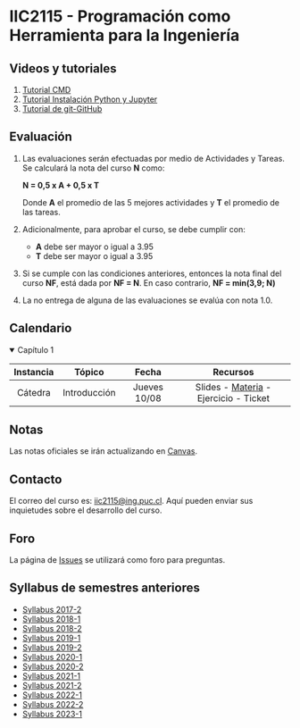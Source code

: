 # IIC2115 - Programación como Herramienta para la Ingeniería

## Videos y tutoriales

1. [Tutorial CMD](https://www.youtube.com/watch?v=qgFmMU6Pukc) 
1. [Tutorial Instalación Python y Jupyter](https://www.youtube.com/watch?v=FxHoi_ZRV4s) 
1. [Tutorial de git-GitHub](https://youtu.be/4WTjx_Rw65A)


## Evaluación

1. Las evaluaciones serán efectuadas por medio de Actividades y Tareas. Se calculará la nota del curso **N** como:

    **N = 0,5 x A + 0,5 x T**

    Donde **A** el promedio de las 5 mejores actividades y **T** el promedio de las tareas.

1.  Adicionalmente, para aprobar el curso, se debe cumplir con:
    - **A** debe ser mayor o igual a 3.95
    - **T** debe ser mayor o igual a 3.95
      
1. Si se cumple con las condiciones anteriores, entonces la nota final del curso **NF**, está dada por **NF = N**. En caso contrario, **NF = min(3,9; N)**
1. La no entrega de alguna de las evaluaciones se evalúa con nota 1.0.

## Calendario 

<details open>
<summary>Capítulo 1</summary>

| Instancia         | Tópico               | Fecha        | Recursos |
| :-:               | :-:                  | :-:          | :-:      |
| Cátedra           | Introducción         | Jueves 10/08  | Slides - [Materia](Material%20de%20clases/Capítulo%201/) - Ejercicio - Ticket|
</details>
<!--
| Ayudantía parte a | POO                  | Jueves 17/03  | [Slides](../../blob/master/Ayudantías/C1a/Ayudantía%20C1a.pdf) - [Código](../../tree/master/Ayudantías/C1a)| 
| Cátedra parte b   | Estructuras de datos |Lunes 21/03  | [Slides](../../blob/master/Material%20de%20clases/Capítulo%201/Parte%20b/Slides/01%20-%20Estructuras%20de%20datos.pdf) - [Material](../../tree/master/Material%20de%20clases/Capítulo%201/Parte%20b) - [Ejercicio](../../blob/master/Material%20de%20clases/Capítulo%201/Parte%20b/Ejercicios/C1b.pdf) - [Ticket](https://forms.gle/bTEmwyGd44KTqvtPA) |
| Ayudantía parte b | Estructuras de datos | Jueves 24/03  | [Slides](../../blob/master/Ayudantías/C1b/Ayudantía%20C1b.pdf) - [Código](../../tree/master/Ayudantías/C1b) | 
| Laboratorio 1     |                      | Lunes 28/03 a lunes 04/04 | [Enunciado](../../blob/master/Laboratorios/L1/L1.pdf) - [Ticket](https://forms.gle/f8s6WYDAni8Pp4B28) - [Solución](../../blob/master/Pautas/L1/Pauta%20L1.ipynb)|
</details>

<!--
<details>
<summary>Capítulo 2</summary>
   
| Instancia         | Tópico                            | Fecha        | Recursos |
| :-:               | :-:                               | :-:          | :-:      |
| Cátedra parte a   | Análisis y visualización de datos | Lunes 11/04  | [Slides](../../blob/master/Material%20de%20clases/Capítulo%202/Parte%20a/Slides/01%20-%20Exploración%2C%20limpieza%20y%20depuración%20de%20datos.pdf) - [Ejemplos](../../blob/master/Material%20de%20clases/Capítulo%202/Parte%20a/Slides/01%20-%20Exploración%2C%20limpieza%20y%20depuración%20de%20datos.ipynb) - [Material](../../tree/master/Material%20de%20clases/Capítulo%202/Parte%20a) - [Ejercicio](../../blob/master/Material%20de%20clases/Capítulo%202/Parte%20a/Ejercicios/C2a.pdf) - [Ticket](https://forms.gle/oajcd1VoZsEEyYbv5) |
| Ayudantía parte a | Análisis y visualización de datos | -            | Slides - Código| 
| Cátedra parte b   | Modelos predictivos               | Lunes 18/04  | [Slides](../../blob/master/Material%20de%20clases/Capítulo%202/Parte%20b/Slides/01%20-%20Modelos%20predictivos%20con%20ML.pdf) - [Material](../../tree/master/Material%20de%20clases/Capítulo%202/Parte%20b) - [Ejercicio](../../tree/master/Material%20de%20clases/Capítulo%202/Parte%20b/Ejercicios/C2b.pdf) - [Ticket](https://forms.gle/mRfY2QitYiKLG7v17) |
| Ayudantía parte b | Modelos predictivos               | Jueves 21/04 | [Slides](../../blob/master/Ayudantías/C2b/Ayudantía%20C2b.pdf) - [Código](../../tree/master/Ayudantías/C2b) | 
| Laboratorio 2     |                                   | Lunes 25/04 a lunes 02/05 | [Enunciado](Laboratorios/L2/L2.pdf)|
</details>


<details>
<summary>Capítulo 3</summary>
   
| Instancia         | Tópico                    | Fecha        | Recursos |
| :-:               | :-:                       | :-:          | :-:      |
| Cátedra parte a   | Datos geoespaciales y SIG | Lunes 09/05  | [Notebooks](Material%20de%20clases/Capítulo%203/Parte%20a/Notebooks/01%20-%20SIG.ipynb) - [Slides](Material%20de%20clases/Capítulo%203/Parte%20a/Slides/01%20-%20Análisis%20de%20datos%20geoespaciales.pdf) - [Ejemplos](Material%20de%20clases/Capítulo%203/Parte%20a/Ejemplos/ejemplos_C3a.ipynb) - [Ejercicios](Material%20de%20clases/Capítulo%203/Parte%20a/Ejercicios/C3a.pdf) - [Ticket](https://forms.gle/eSPbZUJoQZwdogj9A) |
| Ayudantía parte a | Datos geoespaciales y SIG | Jueves 12/05 | Slides - [Código](Ayudantías/C3a/Solución%20C3a.ipynb)| 
| Cátedra parte b   | Use de redes/grafos       | Lunes 16/05  | [Notebooks](Material%20de%20clases/Capítulo%203/Parte%20b/Notebooks/01%20-%20Manejo%20de%20redes.ipynb) - [Slides](Material%20de%20clases/Capítulo%203/Parte%20b/Slides/01%20-%20Manejo%20de%20redes.pdf) - [Ejemplos](Material%20de%20clases/Capítulo%203/Parte%20b/Ejemplos/ejemplos_C3b.ipynb) - [Ejercicios](Material%20de%20clases/Capítulo%203/Parte%20b/Ejercicios/C3b.pdf) - [Ticket](https://forms.gle/NqwKEyEHjHhbt1wG9) |
| Ayudantía parte b | Uso de redes/grafos       | Jueves 19/05 | [Slides](Ayudantías/C3b/Ayudantía%20C3b.pdf) - [Código](Ayudantías/C3b/Solución%20C3b.ipynb) | 
| Laboratorio 3     |                           | Lunes 23/05 a jueves 02/06 | [Enunciado](Laboratorios/L3/L3.pdf) |
</details>

<details open>
<summary>Capítulo 4</summary>
   
| Instancia         | Tópico                    | Fecha        | Recursos |
| :-:               | :-:                       | :-:          | :-:      |
| Cátedra parte a   | Bases de datos relacionales y Web scraping | Lunes 06/06  | [Notebooks](../../tree/master/Material%20de%20clases/Capítulo%204/Parte%20a/Notebooks) - [Slides](Material%20de%20clases/Capítulo%204/Parte%20a/Slides/01%20-%20Bases%20de%20datos%20relacionales.pdf) - [Ejercicios](Material%20de%20clases/Capítulo%204/Parte%20a/Ejercicios/C4a.pdf) - [Ticket](https://forms.gle/C7Pag3BwKDFiSgrA9) |
| Ayudantía parte a | Bases de datos relacionales | Jueves 09/06 | [Slides](Ayudantías/C4a/Ayudantia%20C4a.pdf) - [Código](Ayudantías/C4a/Solución%20C4a.ipynb) | 
| Cátedra parte b   | Consultas en SQL          | Lunes 13/06  |  [Notebooks](Material%20de%20clases/Capítulo%204/Parte%20b/Notebooks/04%20-%20Consultas%20sobre%20bases%20de%20datos%20relacionales.ipynb) - [Slides](Material%20de%20clases/Capítulo%204/Parte%20b/Slides/01%20-%20Consultas%20en%20SQL.pdf) - [Ejemplos](Material%20de%20clases/Capítulo%204/Parte%20b/Ejemplos/ejemplos_C4b.ipynb) - [Ejercicios](Material%20de%20clases/Capítulo%204/Parte%20b/Ejercicios/C4b.pdf) - [Ticket](https://forms.gle/y7WKb94WZ8UkA9oN6) |
| Ayudantía parte b | Consultas en SQL       | Jueves 16/06 | [Slides](Ayudantías/C4b/Ayudantia%20C4b.pdf) - [Código](Ayudantías/C4b/Solución%20C4b.ipynb) | 
| Laboratorio 4     |                        | Lunes 20/06 a domingo 03/07 | [Enunciado](Laboratorios/L4/L4.pdf) |
</details>

-->

## Notas
Las notas oficiales se irán actualizando en [Canvas](https://cursos.canvas.uc.cl/).

<!--
## Entregas atrasadas de laboratorios
Tienen hasta 12 horas después de la hora de entrega de los laboratorios para llenar [este formulario](https://docs.google.com/forms/d/1no0BQIlv5ET1iAvhJAw8lqec1CX-VE6IQz71t4CQyr0/edit) con los datos del commit que desean que sea revisado, en caso que no se llene el form dentro del plazo se revisará el último commit (de la carpeta LX correspondiente) dentro del plazo de entrega.


## Recorrección

Si quiere recorregir, contará con una semana desde que se publica el feedback en su repositorio (a menos que se avise otro plazo de forma oficial), es decir, si el feedback se publica un lunes (entre las 0:00 y 23:59) tendrá plazo hasta el próximo lunes a las 23:59.
* Solo puede mandar a recorregir por [este formulario](https://docs.google.com/forms/d/1i1peDx2b5F5CyQd5SGgA2eaBBxkE0_3KXkbeJtPdbJg).
* No se aceptarán correos para solicitar recorrección ni solicitudes fuera de plazo.
* Sea explícito en lo que desea recorregir, brindando los argumentos correspondientes. Solicitudes del tipo "Revisar todo nuevamente", o "Debiera tener mayor puntaje" no serán consideradas.
* Tenga en cuenta que al recorregir su nota puede subir, bajar o mantenerse.
* El profesor/ayudante que revise su solicitud tiene la facultad de modificar puntaje en apartados no solicitados por el alumno. 
* La calificación obtenida luego de la recorrección no es apelable, la nota se actualizará en la planilla oficial y se publicará otro feedback respecto a la recorrección en las issues de su repositorio privado.

-->
## Contacto

El correo del curso es: iic2115@ing.puc.cl. Aquí pueden enviar sus inquietudes sobre el desarrollo del curso. <!--Solicitudes de recorrección pedidas a través de este medio no serán consideradas.-->

## Foro

La página de [Issues](../../issues) se utilizará como foro para preguntas.

## Syllabus de semestres anteriores
* [Syllabus 2017-2](https://github.com/IIC2115/Syllabus-2017-2)
* [Syllabus 2018-1](https://github.com/IIC2115/Syllabus-2018-1)
* [Syllabus 2018-2](https://github.com/IIC2115/Syllabus-2018-2)
* [Syllabus 2019-1](https://github.com/IIC2115/Syllabus-2019-1)
* [Syllabus 2019-2](https://github.com/IIC2115/Syllabus-2019-2)
* [Syllabus 2020-1](https://github.com/IIC2115/Syllabus-2020-1)
* [Syllabus 2020-2](https://github.com/IIC2115/Syllabus-2020-2)
* [Syllabus 2021-1](https://github.com/IIC2115/Syllabus-2021-1)
* [Syllabus 2021-2](https://github.com/IIC2115/Syllabus-2021-2)
* [Syllabus 2022-1](https://github.com/IIC2115/Syllabus-2022-1)
* [Syllabus 2022-2](https://github.com/IIC2115/Syllabus-2022-2)
* [Syllabus 2023-1](https://github.com/IIC2115/Syllabus-2023-1)
